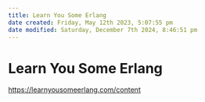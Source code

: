 ```yaml
---
title: Learn You Some Erlang
date created: Friday, May 12th 2023, 5:07:55 pm
date modified: Saturday, December 7th 2024, 8:46:51 pm
---
```


# Learn You Some Erlang

https://learnyousomeerlang.com/content
